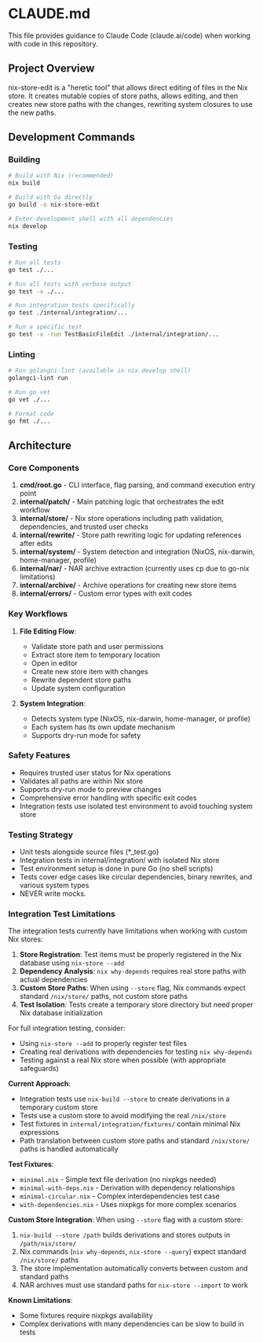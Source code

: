 # CLAUDE.md

This file provides guidance to Claude Code (claude.ai/code) when working with code in this repository.

## Project Overview

nix-store-edit is a "heretic tool" that allows direct editing of files in the Nix store. It creates mutable copies of store paths, allows editing, and then creates new store paths with the changes, rewriting system closures to use the new paths.

## Development Commands

### Building
```bash
# Build with Nix (recommended)
nix build

# Build with Go directly
go build -o nix-store-edit

# Enter development shell with all dependencies
nix develop
```

### Testing
```bash
# Run all tests
go test ./...

# Run all tests with verbose output
go test -v ./...

# Run integration tests specifically
go test ./internal/integration/...

# Run a specific test
go test -v -run TestBasicFileEdit ./internal/integration/...
```

### Linting
```bash
# Run golangci-lint (available in nix develop shell)
golangci-lint run

# Run go vet
go vet ./...

# Format code
go fmt ./...
```

## Architecture

### Core Components

1. **cmd/root.go** - CLI interface, flag parsing, and command execution entry point
2. **internal/patch/** - Main patching logic that orchestrates the edit workflow
3. **internal/store/** - Nix store operations including path validation, dependencies, and trusted user checks
4. **internal/rewrite/** - Store path rewriting logic for updating references after edits
5. **internal/system/** - System detection and integration (NixOS, nix-darwin, home-manager, profile)
6. **internal/nar/** - NAR archive extraction (currently uses cp due to go-nix limitations)
7. **internal/archive/** - Archive operations for creating new store items
8. **internal/errors/** - Custom error types with exit codes

### Key Workflows

1. **File Editing Flow**:
   - Validate store path and user permissions
   - Extract store item to temporary location
   - Open in editor
   - Create new store item with changes
   - Rewrite dependent store paths
   - Update system configuration

2. **System Integration**:
   - Detects system type (NixOS, nix-darwin, home-manager, or profile)
   - Each system has its own update mechanism
   - Supports dry-run mode for safety

### Safety Features

- Requires trusted user status for Nix operations
- Validates all paths are within Nix store
- Supports dry-run mode to preview changes
- Comprehensive error handling with specific exit codes
- Integration tests use isolated test environment to avoid touching system store

### Testing Strategy

- Unit tests alongside source files (*_test.go)
- Integration tests in internal/integration/ with isolated Nix store
- Test environment setup is done in pure Go (no shell scripts)
- Tests cover edge cases like circular dependencies, binary rewrites, and various system types
- NEVER write mocks.

### Integration Test Limitations

The integration tests currently have limitations when working with custom Nix stores:

1. **Store Registration**: Test items must be properly registered in the Nix database using `nix-store --add`
2. **Dependency Analysis**: `nix why-depends` requires real store paths with actual dependencies
3. **Custom Store Paths**: When using `--store` flag, Nix commands expect standard `/nix/store/` paths, not custom store paths
4. **Test Isolation**: Tests create a temporary store directory but need proper Nix database initialization

For full integration testing, consider:
- Using `nix-store --add` to properly register test files
- Creating real derivations with dependencies for testing `nix why-depends`
- Testing against a real Nix store when possible (with appropriate safeguards)

**Current Approach**: 
- Integration tests use `nix-build --store` to create derivations in a temporary custom store
- Tests use a custom store to avoid modifying the real `/nix/store`
- Test fixtures in `internal/integration/fixtures/` contain minimal Nix expressions
- Path translation between custom store paths and standard `/nix/store/` paths is handled automatically

**Test Fixtures**:
- `minimal.nix` - Simple text file derivation (no nixpkgs needed)
- `minimal-with-deps.nix` - Derivation with dependency relationships  
- `minimal-circular.nix` - Complex interdependencies test case
- `with-dependencies.nix` - Uses nixpkgs for more complex scenarios

**Custom Store Integration**:
When using `--store` flag with a custom store:
1. `nix-build --store /path` builds derivations and stores outputs in `/path/nix/store/`
2. Nix commands (`nix why-depends`, `nix-store --query`) expect standard `/nix/store/` paths
3. The store implementation automatically converts between custom and standard paths
4. NAR archives must use standard paths for `nix-store --import` to work

**Known Limitations**:
- Some fixtures require nixpkgs availability
- Complex derivations with many dependencies can be slow to build in tests
